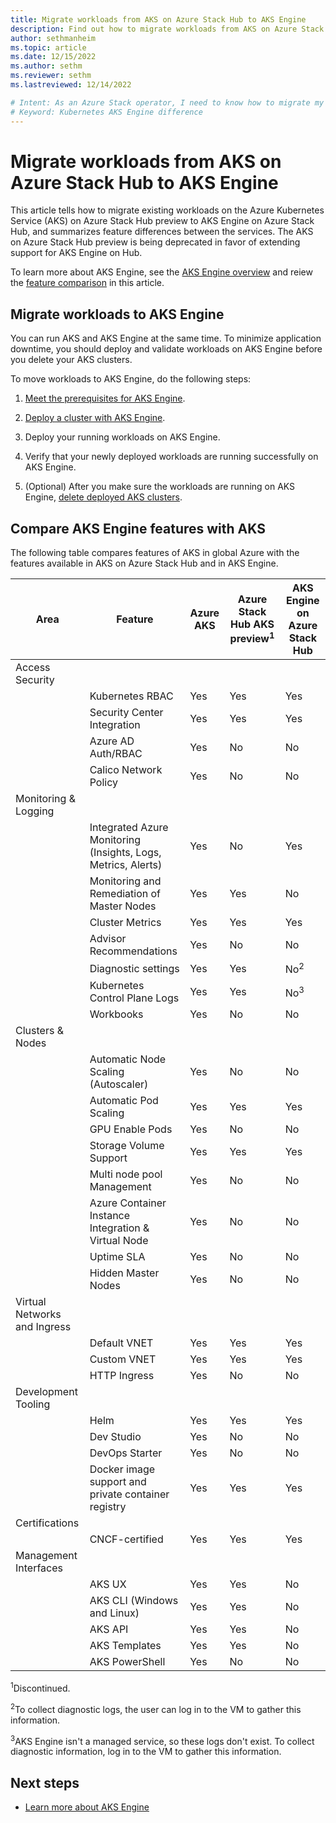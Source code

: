 ```yaml
---
title: Migrate workloads from AKS on Azure Stack Hub to AKS Engine
description: Find out how to migrate workloads from AKS on Azure Stack Hub to AKS Engine, and compare supported Azure Kubernetes Service features.
author: sethmanheim
ms.topic: article
ms.date: 12/15/2022
ms.author: sethm
ms.reviewer: sethm
ms.lastreviewed: 12/14/2022

# Intent: As an Azure Stack operator, I need to know how to migrate my existing AKS deployments to AKS Engine and what to expect after the applications are migrated.
# Keyword: Kubernetes AKS Engine difference
---
```


# Migrate workloads from AKS on Azure Stack Hub to AKS Engine

This article tells how to migrate existing workloads on the Azure Kubernetes Service (AKS) on Azure Stack Hub preview to AKS Engine on Azure Stack Hub, and summarizes feature differences between the services. The AKS on Azure Stack Hub preview is being deprecated in favor of extending support for AKS Engine on Hub.

To learn more about AKS Engine, see the [AKS Engine overview](azure-stack-kubernetes-aks-engine-overview.md) and reiew the [feature comparison](#compare-aks-engine-features-with-aks) in this article.

## Migrate workloads to AKS Engine

You can run AKS and AKS Engine at the same time. To minimize application downtime, you should deploy and validate workloads on AKS Engine before you delete your AKS clusters.  

To move workloads to AKS Engine, do the following steps:

1. [Meet the prerequisites for AKS Engine](azure-stack-kubernetes-aks-engine-set-up.md).

1. [Deploy a cluster with AKS Engine](azure-stack-kubernetes-aks-engine-deploy-cluster.md).

1. Deploy your running workloads on AKS Engine.

1. Verify that your newly deployed workloads are running successfully on AKS Engine.

1. (Optional) After you make sure the workloads are running on AKS Engine, [delete deployed AKS clusters](aks-how-to-use-cli.md?view=azs-2206&preserve-view=true&tabs=windows%2Clinuxcon#delete-cluster).

## Compare AKS Engine features with AKS

The following table compares features of AKS in global Azure with the features available in AKS on Azure Stack Hub and in AKS Engine.

| Area                         | Feature                                             | Azure AKS | Azure Stack Hub AKS preview<sup>1</sup> | AKS Engine on Azure Stack Hub |
|------------------------------|-----------------------------------------------------|-----------|-------------------------------|-------------------|
| Access Security              |                                                     |           |                               |                   |
|                              | Kubernetes RBAC                                     | Yes       | Yes                           | Yes               |
|                              | Security Center Integration                         | Yes       | Yes                           | Yes               |  
|                              | Azure AD Auth/RBAC                                  | Yes       | No                            | No                |
|                              | Calico Network Policy                               | Yes       | No                            | No                |
| Monitoring & Logging         |                                                     |           |                               |                   |
|                              | Integrated Azure Monitoring (Insights, Logs, Metrics, Alerts)   | Yes     | No                  | Yes               |
|                              | Monitoring and Remediation of Master Nodes          | Yes       | Yes                           | No                |
|                              | Cluster Metrics                                     | Yes       | Yes                           | Yes               |  
|                              | Advisor Recommendations                             | Yes       | No                            | No                |
|                              | Diagnostic settings                                 | Yes       | Yes                           | No<sup>2</sup>    |
|                              | Kubernetes Control Plane Logs                       | Yes       | Yes                           | No<sup>3</sup>    |
|                              | Workbooks                                           | Yes       | No                            | No                |
| Clusters & Nodes             |                                                     |           |                               |                   |
|                              | Automatic Node Scaling (Autoscaler)                 | Yes       | No                            | No                |
|                              | Automatic Pod Scaling                               | Yes       | Yes                           | Yes               |
|                              | GPU Enable Pods                                     | Yes       | No                            | No                |
|                              | Storage Volume Support                              | Yes       | Yes                           | Yes               |
|                              | Multi node pool Management                          | Yes       | No                            | No                |
|                              | Azure Container Instance Integration & Virtual Node | Yes       | No                            | No                |
|                              | Uptime SLA                                          | Yes       | No                            | No                |
|                              | Hidden Master Nodes                                 | Yes       | No                            | No                |
| Virtual Networks and Ingress |                                                     |           |                               |                   |
|                              | Default VNET                                        | Yes       | Yes                           | Yes               |
|                              | Custom VNET                                         | Yes       | Yes                           | Yes               |
|                              | HTTP Ingress                                        | Yes       | No                            | No                |
| Development Tooling          |                                                     |           |                               |                   |
|                              | Helm                                                | Yes       | Yes                           | Yes               |
|                              | Dev Studio                                          | Yes       | No                            | No                |
|                              | DevOps Starter                                      | Yes       | No                            | No                |
|                              | Docker image support and private container registry | Yes       | Yes                           | Yes               |
| Certifications               |                                                     |           |                               |                   |
|                              | CNCF-certified                                      | Yes       | Yes                           | Yes               |
| Management Interfaces        |                                                     |           |                               |                   |
|                              | AKS UX                                              | Yes       | Yes                           | No                |
|                              | AKS CLI (Windows and Linux)                         | Yes       | Yes                           | No                |
|                              | AKS API                                             | Yes       | Yes                           | No                |
|                              | AKS Templates                                       | Yes       | Yes                           | No                |
|                              | AKS PowerShell                                      | Yes       | No                            | No                |

<sup>1</sup>Discontinued.

<sup>2</sup>To collect diagnostic logs, the user can log in to the VM to gather this information.

<sup>3</sup>AKS Engine isn't a managed service, so these logs don't exist. To collect diagnostic information, log in to the VM to gather this information.

## Next steps

- [Learn more about AKS Engine](azure-stack-kubernetes-aks-engine-overview.md)
